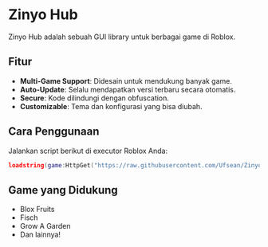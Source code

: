 # Zinyo Hub

Zinyo Hub adalah sebuah GUI library untuk berbagai game di Roblox.

## Fitur

-   **Multi-Game Support**: Didesain untuk mendukung banyak game.
-   **Auto-Update**: Selalu mendapatkan versi terbaru secara otomatis.
-   **Secure**: Kode dilindungi dengan obfuscation.
-   **Customizable**: Tema dan konfigurasi yang bisa diubah.

## Cara Penggunaan

Jalankan script berikut di executor Roblox Anda:

```lua
loadstring(game:HttpGet("https://raw.githubusercontent.com/Ufsean/ZinyoHub/main/obfuscated/Loader.lua"))()
```

## Game yang Didukung

-   Blox Fruits
-   Fisch
-   Grow A Garden
-   Dan lainnya!

